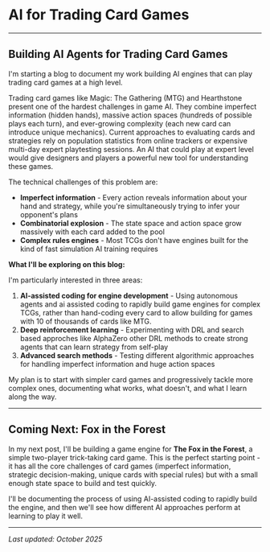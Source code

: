 # AI for Trading Card Games

---

## Building AI Agents for Trading Card Games

I'm starting a blog to document my work building AI engines that can play trading card games at a high level.

Trading card games like Magic: The Gathering (MTG) and Hearthstone present one of the hardest challenges in game AI. They combine imperfect information (hidden hands), massive action spaces (hundreds of possible plays each turn), and ever-growing complexity (each new card can introduce unique mechanics). Current approaches to evaluating cards and strategies rely on population statistics from online trackers or expensive multi-day expert playtesting sessions. An AI that could play at expert level would give designers and players a powerful new tool for understanding these games.

The technical challenges of this problem are:

- **Imperfect information** - Every action reveals information about your hand and strategy, while you're simultaneously trying to infer your opponent's plans
- **Combinatorial explosion** - The state space and action space grow massively with each card added to the pool
- **Complex rules engines** - Most TCGs don't have engines built for the kind of fast simulation AI training requires

**What I'll be exploring on this blog:**

I'm particularly interested in three areas:

1. **AI-assisted coding for engine development** - Using autonomous agents and ai assisted coding to rapidly build game engines for complex TCGs, rather than hand-coding every card to allow building for games with 10 of thousands of cards like MTG.
2. **Deep reinforcement learning** - Experimenting with DRL and search based approches like AlphaZero other DRL methods to create strong agents that can learn strategy from self-play
3. **Advanced search methods** - Testing different algorithmic approaches for handling imperfect information and huge action spaces

My plan is to start with simpler card games and progressively tackle more complex ones, documenting what works, what doesn't, and what I learn along the way.

---

## Coming Next: Fox in the Forest

In my next post, I'll be building a game engine for **The Fox in the Forest**, a simple two-player trick-taking card game. This is the perfect starting point - it has all the core challenges of card games (imperfect information, strategic decision-making, unique cards with special rules) but with a small enough state space to build and test quickly.

I'll be documenting the process of using AI-assisted coding to rapidly build the engine, and then we'll see how different AI approaches perform at learning to play it well.

---

*Last updated: October 2025*
